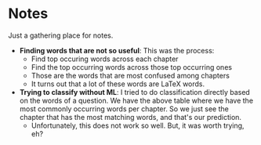 # Notes

Just a gathering place for notes.

*  **Finding words that are not so useful**: This was the process:
    *  Find top occuring words across each chapter
    *  Find the top occurring words across those top occurring ones
    *  Those are the words that are most confused among chapters
    *  It turns out that a lot of these words are LaTeX words.
*  **Trying to classify without ML**: I tried to do classification directly based on the words of a question. We have the above table where we have the most commonly occurring words per chapter. So we just see the chapter that has the most matching words, and that's our prediction.
    *  Unfortunately, this does not work so well. But, it was worth trying, eh?